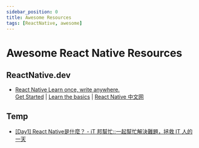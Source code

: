 ```yaml
---
sidebar_position: 0
title: Awesome Resources
tags: [ReactNative, awesome]
---
```


Awesome React Native Resources
==============================

ReactNative.dev
---------------

-	[React Native Learn once, write anywhere.](https://reactnative.dev)  
	[Get Started](https://reactnative.dev/docs/environment-setup) |
	[Learn the basics](https://reactnative.dev/docs/getting-started) |
	[React Native 中文网](https://reactnative.cn/)



Temp
----
-	[[Day1] React Native是什麼？ - iT 邦幫忙::一起幫忙解決難題，拯救 IT 人的一天](https://ithelp.ithome.com.tw/articles/10233278?utm_source=pocket_mylist)
